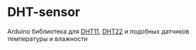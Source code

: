 # DHT-sensor
Arduino библиотека для [DHT11](https://smdx.ru/dht11), [DHT22](https://smdx.ru/dht22) и подобных датчиков температуры и влажности


